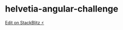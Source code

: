 # helvetia-angular-challenge

[Edit on StackBlitz ⚡️](https://stackblitz.com/edit/helvetia-angular-challenge)